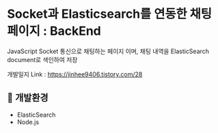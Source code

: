 # Socket과 Elasticsearch를 연동한 채팅 페이지 : BackEnd
JavaScript Socket 통신으로 채팅하는 페이지 이며,  채팅 내역을 ElasticSearch document로 색인하여 저장

개발일지 Link : <https://jinhee9406.tistory.com/28>

## :hammer: 개발환경
- ElasticSearch
- Node.js

